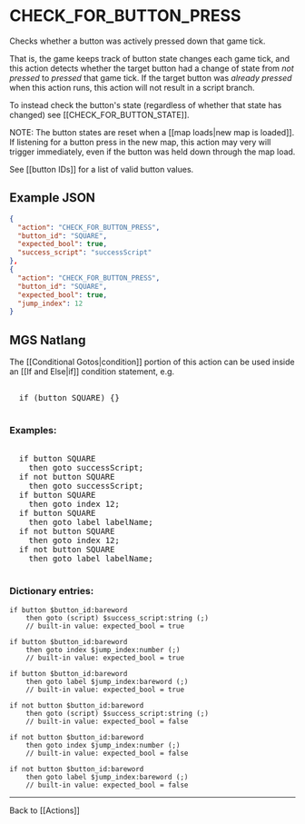 # CHECK_FOR_BUTTON_PRESS

Checks whether a button was actively pressed down that game tick.

That is, the game keeps track of button state changes each game tick, and this action detects whether the target button had a change of state from *not pressed* to *pressed* that game tick. If the target button was *already pressed* when this action runs, this action will not result in a script branch.

To instead check the button's state (regardless of whether that state has changed) see [[CHECK_FOR_BUTTON_STATE]].

NOTE: The button states are reset when a [[map loads|new map is loaded]]. If listening for a button press in the new map, this action may very will trigger immediately, even if the button was held down through the map load.

See [[button IDs]] for a list of valid button values.

## Example JSON

```json
{
  "action": "CHECK_FOR_BUTTON_PRESS",
  "button_id": "SQUARE",
  "expected_bool": true,
  "success_script": "successScript"
},
{
  "action": "CHECK_FOR_BUTTON_PRESS",
  "button_id": "SQUARE",
  "expected_bool": true,
  "jump_index": 12
}
```

## MGS Natlang

The [[Conditional Gotos|condition]] portion of this action can be used inside an [[If and Else|if]] condition statement, e.g.

<pre class="HyperMD-codeblock mgs">

  <span class="control">if</span> <span class="bracket">(</span><span class="sigil">button</span> <span class="language-constant">SQUARE</span><span class="bracket">)</span> <span class="bracket">{</span><span class="bracket">}</span>

</pre>

### Examples:

<pre class="HyperMD-codeblock mgs">

  <span class="control">if</span> <span class="sigil">button</span> <span class="language-constant">SQUARE</span>
    <span class="control">then</span> <span class="control">goto</span> <span class="script">successScript</span><span class="terminator">;</span>
  <span class="control">if</span> <span class="operator">not</span> <span class="sigil">button</span> <span class="language-constant">SQUARE</span>
    <span class="control">then</span> <span class="control">goto</span> <span class="script">successScript</span><span class="terminator">;</span>
  <span class="control">if</span> <span class="sigil">button</span> <span class="language-constant">SQUARE</span>
    <span class="control">then</span> <span class="control">goto</span> <span class="sigil">index</span> <span class="number">12</span><span class="terminator">;</span>
  <span class="control">if</span> <span class="sigil">button</span> <span class="language-constant">SQUARE</span>
    <span class="control">then</span> <span class="control">goto</span> <span class="sigil">label</span> <span class="string">labelName</span><span class="terminator">;</span>
  <span class="control">if</span> <span class="operator">not</span> <span class="sigil">button</span> <span class="language-constant">SQUARE</span>
    <span class="control">then</span> <span class="control">goto</span> <span class="sigil">index</span> <span class="number">12</span><span class="terminator">;</span>
  <span class="control">if</span> <span class="operator">not</span> <span class="sigil">button</span> <span class="language-constant">SQUARE</span>
    <span class="control">then</span> <span class="control">goto</span> <span class="sigil">label</span> <span class="string">labelName</span><span class="terminator">;</span>

</pre>

### Dictionary entries:

```
if button $button_id:bareword
    then goto (script) $success_script:string (;)
	// built-in value: expected_bool = true

if button $button_id:bareword
    then goto index $jump_index:number (;)
	// built-in value: expected_bool = true

if button $button_id:bareword
    then goto label $jump_index:bareword (;)
	// built-in value: expected_bool = true

if not button $button_id:bareword
    then goto (script) $success_script:string (;)
	// built-in value: expected_bool = false

if not button $button_id:bareword
    then goto index $jump_index:number (;)
	// built-in value: expected_bool = false

if not button $button_id:bareword
    then goto label $jump_index:bareword (;)
	// built-in value: expected_bool = false
```

---

Back to [[Actions]]
